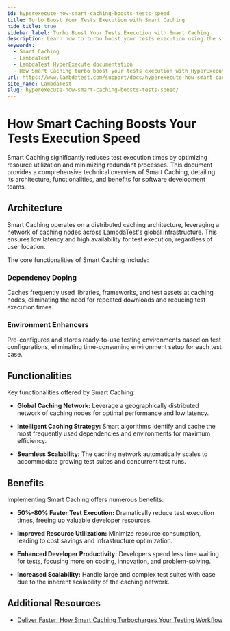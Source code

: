 ```yaml
---
id: hyperexecute-how-smart-caching-boosts-tests-speed
title: Turbo Boost Your Tests Execution with Smart Caching
hide_title: true
sidebar_label: Turbo Boost Your Tests Execution with Smart Caching
description: Learn how to turbo boost your tests execution using the smart caching concept in hyperexecute
keywords:
  - Smart Caching
  - LambdaTest
  - LambdaTest HyperExecute documentation
  - How Smart Caching turbo boost your tests execution with HyperExecute
url: https://www.lambdatest.com/support/docs/hyperexecute-how-smart-caching-boosts-tests-speed/
site_name: LambdaTest
slug: hyperexecute-how-smart-caching-boosts-tests-speed/
--- 
```


<script type="application/ld+json"
      dangerouslySetInnerHTML={{ __html: JSON.stringify({
       "@context": "https://schema.org",
        "@type": "BreadcrumbList",
        "itemListElement": [{
          "@type": "ListItem",
          "position": 1,
          "name": "Home",
          "item": "https://www.lambdatest.com"
        },{
          "@type": "ListItem",
          "position": 2,
          "name": "Support",
          "item": "https://www.lambdatest.com/support/docs/"
        },{
          "@type": "ListItem",
          "position": 3,
          "name": "Use Cases",
          "item": "https://www.lambdatest.com/support/docs/hyperexecute-how-smart-caching-boosts-tests-speed/"
        }]
      })
    }}
></script>

# How Smart Caching Boosts Your Tests Execution Speed

Smart Caching significantly reduces test execution times by optimizing resource utilization and minimizing redundant processes. This document provides a comprehensive technical overview of Smart Caching, detailing its architecture, functionalities, and benefits for software development teams.

## Architecture

Smart Caching operates on a distributed caching architecture, leveraging a network of caching nodes across LambdaTest's global infrastructure. This ensures low latency and high availability for test execution, regardless of user location.

The core functionalities of Smart Caching include:

### Dependency Doping

Caches frequently used libraries, frameworks, and test assets at caching nodes, eliminating the need for repeated downloads and reducing test execution times.

### Environment Enhancers

Pre-configures and stores ready-to-use testing environments based on test configurations, eliminating time-consuming environment setup for each test case.

## Functionalities
Key functionalities offered by Smart Caching:

- **Global Caching Network:** Leverage a geographically distributed network of caching nodes for optimal performance and low latency.

- **Intelligent Caching Strategy:** Smart algorithms identify and cache the most frequently used dependencies and environments for maximum efficiency.

<!-- - **Automatic Cache Invalidation:** Expired or outdated cached data is automatically invalidated and refreshed to ensure test accuracy. -->

- **Seamless Scalability:** The caching network automatically scales to accommodate growing test suites and concurrent test runs.

<!-- - **Granular Control:** Configure caching behavior for specific dependencies, environments, and test cases based on your specific needs.

- **Real-time Monitoring:** Monitor cache utilization and performance metrics within the HyperExecute interface. -->

## Benefits

Implementing Smart Caching offers numerous benefits:

- **50%-80% Faster Test Execution:** Dramatically reduce test execution times, freeing up valuable developer resources.

- **Improved Resource Utilization:** Minimize resource consumption, leading to cost savings and infrastructure optimization.

- **Enhanced Developer Productivity:** Developers spend less time waiting for tests, focusing more on coding, innovation, and problem-solving.

- **Increased Scalability:** Handle large and complex test suites with ease due to the inherent scalability of the caching network.

## Additional Resources

- [Deliver Faster: How Smart Caching Turbocharges Your Testing Workflow](https://www.lambdatest.com/blog/how-smart-caching-turbocharges-your-testing-workflow/)